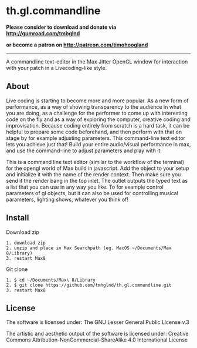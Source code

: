 # th.gl.commandline

**Please consider to download and donate via http://gumroad.com/tmhglnd**

**or become a patron on http://patreon.com/timohoogland**

---

A commandline text-editor in the Max Jitter OpenGL window for interaction with your patch in a Livecoding-like style.

## About

Live coding is starting to become more and more popular. As a new form of performance, as a way of showing transparency to the audience in what you are doing, as a challenge for the performer to come up with interesting code on the fly and as a way of exploring the computer, creative coding and improvisation. Because coding entirely from scratch is a hard task, it can be helpful to prepare some code beforehand, and then perform with that on stage by for example adjusting parameters. This command-line text editor lets you achieve just that! Build your entire audio/visual performance in max, and use the command-line to adjust parameters and play with it.

This is a command line text editor (similar to the workflow of the terminal) for the opengl world of Max build in javascript. Add the object to your setup and initialize it with the name of the render context. Then make sure you send it the render bang in the top inlet. The outlet outputs the typed text as a list that you can use in any way you like. To for example control parameters of gl objects, but it can also be used for controlling musical parameters, lighting shows, whatever you think of!

## Install

Download zip
```
1. download zip
2. unzip and place in Max Searchpath (eg. MacOS ~/Documents/Max 8/Library)
3. restart Max8
```

Git clone
```
1. $ cd ~/Documents/Max\ 8/Library
2. $ git clone https://github.com/tmhglnd/th.gl.commandline.git
3. restart Max8
```

## License

The software is licensed under:
The GNU Lesser General Public License v.3

The artistic and aesthetic output of the software is licensed under:
Creative Commons Attribution-NonCommercial-ShareAlike 4.0 International License
